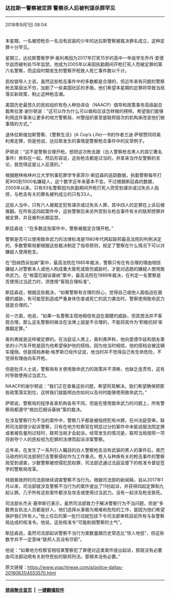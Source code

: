 ### 达拉斯一警察被定罪 警察杀人后被判谋杀罪罕见
------------------------

<div class="published">
 <span class="date" title="中国时间">
  <time datetime="2018-09-01T08:04:48+08:00">
   2018年9月1日 08:04
  </time>
 </span>
</div>
<br/>
<div class="wsw">
 <p>
  本星期，一名被控枪杀一名没有武装的少年的达拉斯警察被裁决罪名成立，这种定罪十分罕见。
 </p>
 <p>
  星期三，达拉斯警察罗伊·奥利弗因为2017年打死15岁的高中一年级学生乔丹·爱德华兹而被判处15年监禁。他成为2005年以来因执勤期间开枪打死人而被定罪的第六名警察，而这段时期发生的警察开枪致人死亡事件数以千计。
 </p>
 <p>
  民权倡导人士说，虽然这些枪击事件中的多数都是合理的，但近年来有问题的警察枪击案层出不穷，加剧了一些美国社区的矛盾，他们希望本星期的定罪将导致当局落实新政策，制止这种枪击潮。
 </p>
 <p>
  美国历史最悠久的民权组织有色人种协进会（NAACP）倡导和政策事务高级副总裁希拉里·谢尔顿说：“这可以作为什么可以做和应该怎样做的榜样。希望我们能够利用这件事来让更多的地方警察局、州警组织甚至是联邦层次的机构来改变他们做事情的方式。”
 </p>
 <p>
  退休拉斯维加斯警察、《警察生活》(A Cop’s Life)一书的作者兰迪·萨顿赞同将奥利弗定罪，但是他说，达拉斯发生的事情是警察枪击事件中的反常例子。
 </p>
 <p>
  萨顿说：“这不是警察合理开枪。想把这次枪击跟（白人警察枪击黑人的其它著名事件）掺和在一起，然后形容说，这些枪击都是过当的，并拿来当作反警察的言论，我觉得这是让人反感的。”
 </p>
 <p>
  根据鲍林格林州立大学刑事犯罪学专家菲尔·斯廷森的追踪数据，执勤警察每年打死900到1000名嫌疑人，这个数字近年来基本不变。不过根据斯廷森的数据，2005年以来，只有93名警察因为执勤期间开枪打死人而受到谋杀或过失杀人指控，与枪击有关的罪名被判成立的只有33人。
 </p>
 <p>
  这些人当中，只有六人被裁定犯有谋杀或过失杀人罪，其中四人的定罪在上诉后被推翻。在所有这四起案件中，这些警察后来另外受到与枪击事件有关的联邦控罪并被定罪，并且被判长期监禁。
 </p>
 <p>
  斯廷森说：“在多数这些案件中，警察被裁定合理开枪。”
 </p>
 <p>
  警察是否可以使用致命武力的法律标准是1980年代两起联邦最高法院的判例决定的，多数警察局都根据这些裁决制定了指导原则，规定了警察在什么情况下可以对嫌疑人使用枪支。
 </p>
 <p>
  在“田纳西诉加纳”案中，最高法院在1985年裁决，警察只有在有合理的理由相信嫌疑人对警察本人或他人构成重大致死或致伤威胁时，才能对逃跑的嫌疑人使用致命武力。在“格雷厄姆诉康纳”案中，最高法院在1989年裁决，在判定一名警察是否使用过当武力时，须使用“客观合理标准”。
 </p>
 <p>
  斯廷森说，根据这些裁决，“如果警察有合理的担心，觉得自己或他人面临迫在眉睫的威胁，有可能受到造成严重身体伤害或死亡的武力袭击时，警察使用致命武力就是合理的。”
 </p>
 <p>
  另一方面，他说，“如果一名警察主观地相信有迫在眉睫的威胁，但其想法并不客观合理，那么这名警察的做法在法律上就是不合理的，不能将其作为‘积极抗辩’来推翻定罪。”
 </p>
 <p>
  奥利弗就是这样被定罪的。在法庭证人席上，奥利弗声称，他向爱德华兹和朋友乘坐的小汽车开枪是因为他希望保护他的搭档，因为他当时相信，他的搭档会被这辆车撞倒。但是搭档泰勒·格罗斯已经作证说，他当时并不觉得自己有生命危险，不觉得有理由向车开枪。
 </p>
 <p>
  但是批评人士说，警察局有关使用致命武力的政策并不清晰，也缺乏连贯性，这有时导致使用过当武力。
 </p>
 <p>
  NAACP的谢尔顿说：“我们正在查看这些问题，希望将其解决。我们希望确保把那些政策落实到位，这样我们就能明白你如何以及何时能够使用致命武力。”
 </p>
 <p>
  萨顿说，警察局的程序各家机构各有不同，但是在使用致命武力的问题上，所有警察局都遵守“格拉厄姆诉康纳”案的裁决。
 </p>
 <p>
  在涉及警察行为不当的案件中，警察几乎都是被指控犯有州罪，在州法庭受审。联邦司法部很少起诉警察，只有在地方检察官在明显过分的案件中未能说服法院定罪或者被告量刑过轻时，联邦当局才会起诉。经常发生的情况是，联邦当局按照一项将剥夺个人的民权视为犯罪的法律而起诉涉案警察。
 </p>
 <p>
  近年来，在发生了一系列引人瞩目的白人警察枪击没有武装的黑人的事件后，奥巴马政府的司法部把打击警察侵权作为工作重点。卷入与种族有关的枪击事件的警察局受到调查，少数警察被控侵犯民权罪，司法部还通过法庭监督下的核准令督促签字的警察局改革。
 </p>
 <p>
  特朗普政府的司法部继续调查警察不当行为。根据司法部的新闻稿，自从2017年1月以来，司法部就涉及警察不当行为的案件提出了11份起诉，并获得四起定罪和九起认罪。几乎所有这些案件都涉及攻击或使用过当武力。没有一起涉及枪击致死。
 </p>
 <p>
  司法部长杰夫·塞申斯已表示，虽然司法部致力于解决警察行为不当问题，但是“多数男女执法人员都是好人，他们选择从事极为艰难和危险的工作，是因为他们希望保护我们所有人。”他上任后的第一批行动就包括下令司法部审核目前所有与各警察局达成的核准令。他说，这些核准令“可能削弱警察的士气”。
 </p>
 <p>
  斯廷森说，虽然司法部起诉警察不当行为案数量跟历史常态比“惊人地低”，但这些数字并不一定意味“联邦人员没有尽职”。
 </p>
 <p>
  他说：“如果地方检察官相信某警察犯了罪便对这类案件提出起诉，那就没有必要由司法部动用有关剥夺民权的联邦刑法。那根本没有必要。”
 </p>
</div>

原文链接：https://www.voachinese.com/a/police-dallas-20180831/4553570.html


------------------------
#### [禁闻聚合首页](https://github.com/gfw-breaker/banned-news/blob/master/README.md) &nbsp;|&nbsp;  [一键翻墙软件](https://github.com/gfw-breaker/nogfw/blob/master/README.md)